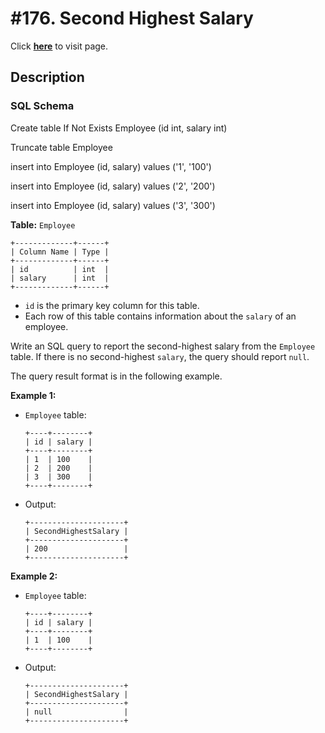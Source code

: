# #176. Second Highest Salary
Click [**here**](https://leetcode.com/problems/second-highest-salary/) to visit page.

## Description

### SQL Schema
Create table If Not Exists Employee (id int, salary int)

Truncate table Employee

insert into Employee (id, salary) values ('1', '100')

insert into Employee (id, salary) values ('2', '200')

insert into Employee (id, salary) values ('3', '300')

**Table:** ```Employee```
```
+-------------+------+
| Column Name | Type |
+-------------+------+
| id          | int  |
| salary      | int  |
+-------------+------+
```
- ```id``` is the primary key column for this table.
- Each row of this table contains information about the ```salary``` of an employee.

Write an SQL query to report the second-highest salary from the ```Employee``` table. If there is no second-highest 
```salary```, the query should report ```null```.

The query result format is in the following example.

**Example 1:**
- ```Employee``` table:
    ```
    +----+--------+
    | id | salary |
    +----+--------+
    | 1  | 100    |
    | 2  | 200    |
    | 3  | 300    |
    +----+--------+
    ```
- Output:
    ```
    +---------------------+
    | SecondHighestSalary |
    +---------------------+
    | 200                 |
    +---------------------+
    ```

**Example 2:**
- ```Employee``` table:
    ```
    +----+--------+
    | id | salary |
    +----+--------+
    | 1  | 100    |
    +----+--------+
    ```
- Output:
    ```
    +---------------------+
    | SecondHighestSalary |
    +---------------------+
    | null                |
    +---------------------+
    ```
